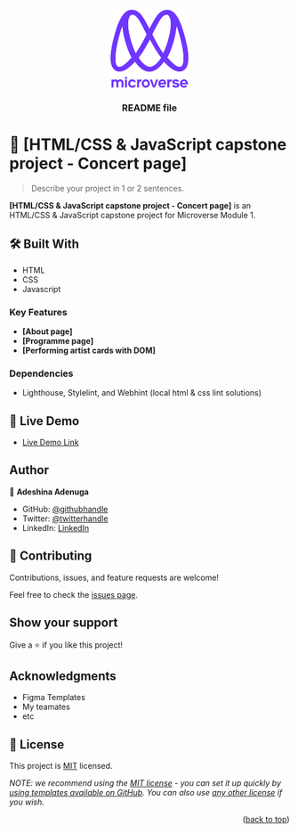 <a name="readme-top"></a>

<div align="center">

  <img src="murple_logo.png" alt="logo" width="140"  height="auto" />
  <br/>

  <h3><b>README file</b></h3>

</div>


# 📖 [HTML/CSS & JavaScript capstone project - Concert page] <a name="about-project"></a>

> Describe your project in 1 or 2 sentences.

**[HTML/CSS & JavaScript capstone project - Concert page]** is an HTML/CSS & JavaScript capstone project for Microverse Module 1.

## 🛠 Built With <a name="built-with"></a>

- HTML
- CSS
- Javascript

<!-- Features -->

### Key Features <a name="key-features"></a>

- **[About page]**
- **[Programme page]**
- **[Performing artist cards with DOM]**

### Dependencies

- Lighthouse, Stylelint, and Webhint (local html & css lint solutions)


## 🚀 Live Demo <a name="live-demo"></a>

- [Live Demo Link](https://yourdeployedapplicationlink.com)


## Author

👤 **Adeshina Adenuga**

- GitHub: [@githubhandle](https://github.com/nuga0909)
- Twitter: [@twitterhandle](https://twitter.com/nuga0909)
- LinkedIn: [LinkedIn](https://github.com/Nuga0909)



## 🤝 Contributing <a name="contributing"></a>

Contributions, issues, and feature requests are welcome!

Feel free to check the [issues page](../../issues/).

## Show your support

Give a ⭐️ if you like this project!

## Acknowledgments

- Figma Templates
- My teamates
- etc

## 📝 License <a name="license"></a>

This project is [MIT](./LICENSE) licensed.

_NOTE: we recommend using the [MIT license](https://choosealicense.com/licenses/mit/) - you can set it up quickly by [using templates available on GitHub](https://docs.github.com/en/communities/setting-up-your-project-for-healthy-contributions/adding-a-license-to-a-repository). You can also use [any other license](https://choosealicense.com/licenses/) if you wish._

<p align="right">(<a href="#readme-top">back to top</a>)</p>
